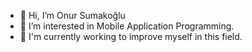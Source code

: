 - 👋 Hi, I’m Onur Sumakoğlu
- 👀 I’m interested in Mobile Application Programming.
- 🌱 I'm currently working to improve myself in this field.


<!---
onursumakoglu/onursumakoglu is a ✨ special ✨ repository because its `README.md` (this file) appears on your GitHub profile.
You can click the Preview link to take a look at your changes.
--->
